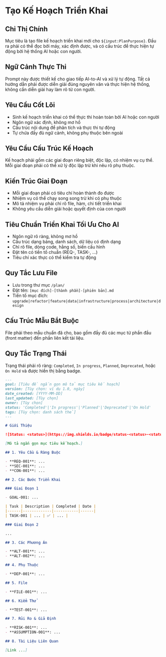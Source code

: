 # Tạo Kế Hoạch Triển Khai

## Chỉ Thị Chính

Mục tiêu là tạo file kế hoạch triển khai mới cho `${input:PlanPurpose}`. Đầu ra phải có thể đọc bởi máy, xác định được, và có cấu trúc để thực hiện tự động bởi hệ thống AI hoặc con người.

## Ngữ Cảnh Thực Thi

Prompt này được thiết kế cho giao tiếp AI-to-AI và xử lý tự động. Tất cả hướng dẫn phải được diễn giải đúng nguyên văn và thực hiện hệ thống, không cần diễn giải hay làm rõ từ con người.

## Yêu Cầu Cốt Lõi

- Sinh kế hoạch triển khai có thể thực thi hoàn toàn bởi AI hoặc con người
- Ngôn ngữ xác định, không mơ hồ
- Cấu trúc nội dung để phân tích và thực thi tự động
- Tự chứa đầy đủ ngữ cảnh, không phụ thuộc bên ngoài

## Yêu Cầu Cấu Trúc Kế Hoạch

Kế hoạch phải gồm các giai đoạn riêng biệt, độc lập, có nhiệm vụ cụ thể. Mỗi giai đoạn phải có thể xử lý độc lập trừ khi nêu rõ phụ thuộc.

## Kiến Trúc Giai Đoạn

- Mỗi giai đoạn phải có tiêu chí hoàn thành đo được
- Nhiệm vụ có thể chạy song song trừ khi có phụ thuộc
- Mô tả nhiệm vụ phải chỉ rõ file, hàm, chi tiết triển khai
- Không yêu cầu diễn giải hoặc quyết định của con người

## Tiêu Chuẩn Triển Khai Tối Ưu Cho AI

- Ngôn ngữ rõ ràng, không mơ hồ
- Cấu trúc dạng bảng, danh sách, dữ liệu có định dạng
- Chỉ rõ file, dòng code, hằng số, biến cấu hình
- Đặt tên có tiền tố chuẩn (REQ-, TASK-, ...)
- Tiêu chí xác thực có thể kiểm tra tự động

## Quy Tắc Lưu File

- Lưu trong thư mục `/plan/`
- Đặt tên: `[mục đích]-[thành phần]-[phiên bản].md`
- Tiền tố mục đích: `upgrade|refactor|feature|data|infrastructure|process|architecture|design`

## Cấu Trúc Mẫu Bắt Buộc

File phải theo mẫu chuẩn đã cho, bao gồm đầy đủ các mục từ phần đầu (front matter) đến phần liên kết tài liệu.

## Quy Tắc Trạng Thái

Trạng thái phải rõ ràng: `Completed`, `In progress`, `Planned`, `Deprecated`, hoặc `On Hold` và được hiển thị bằng badge.

```md
---
goal: [Tiêu đề ngắn gọn mô tả mục tiêu kế hoạch]
version: [Tùy chọn: ví dụ 1.0, ngày]
date_created: [YYYY-MM-DD]
last_updated: [Tùy chọn]
owner: [Tùy chọn]
status: 'Completed'|'In progress'|'Planned'|'Deprecated'|'On Hold'
tags: [Tùy chọn: danh sách thẻ]
---

# Giới Thiệu

![Status: <status>](https://img.shields.io/badge/status-<status>-<status_color>)

[Mô tả ngắn gọn mục tiêu kế hoạch.]

## 1. Yêu Cầu & Ràng Buộc

- **REQ-001**: ...
- **SEC-001**: ...
- **CON-001**: ...

## 2. Các Bước Triển Khai

### Giai Đoạn 1

- GOAL-001: ...

| Task | Description | Completed | Date |
|------|-------------|-----------|------|
| TASK-001 | ... | ✅ | ... |

### Giai Đoạn 2

...

## 3. Các Phương Án

- **ALT-001**: ...
- **ALT-002**: ...

## 4. Phụ Thuộc

- **DEP-001**: ...

## 5. File

- **FILE-001**: ...

## 6. Kiểm Thử

- **TEST-001**: ...

## 7. Rủi Ro & Giả Định

- **RISK-001**: ...
- **ASSUMPTION-001**: ...

## 8. Tài Liệu Liên Quan

[Link ...]
```